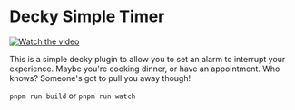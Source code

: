 # Decky Simple Timer

[![Watch the video](https://img.youtube.com/vi/kBfAJ6leZUc/maxresdefault.jpg)](https://youtu.be/kBfAJ6leZUc)

This is a simple decky plugin to allow you to set an alarm to interrupt your experience.
Maybe you're cooking dinner, or have an appointment. Who knows? Someone's got to pull you away though!

`pnpm run build`
or
`pnpm run watch`